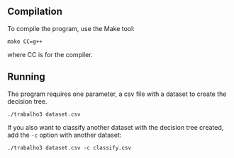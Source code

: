 ## Compilation
To compile the program, use the Make tool:
```
make CC=g++
```
where CC is for the compiler.

## Running
The program requires one parameter, a csv file with a dataset to create the decision tree.
```
./trabalho3 dataset.csv
```
If you also want to classify another dataset with the decision tree created, add the `-c` option with another dataset:
```
./trabalho3 dataset.csv -c classify.csv
```
